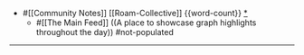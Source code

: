 - #[[Community Notes]] [[Roam-Collective]] {{word-count}} [*]([[rc]])
    - #[[The Main Feed]] ((A place to showcase graph highlights throughout the day)) #not-populated 
- ---
